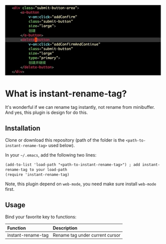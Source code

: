 <img src="./screenshot/instant-rename-tag.gif">

# What is instant-rename-tag?
It's wonderful if we can rename tag instantly, not rename from minibuffer.
And yes, this plugin is design for do this.

## Installation
Clone or download this repository (path of the folder is the `<path-to-instant-rename-tag>` used below).

In your `~/.emacs`, add the following two lines:
```Elisp
(add-to-list 'load-path "<path-to-instant-rename-tag>") ; add instant-rename-tag to your load-path
(require 'instant-rename-tag)
```

Note, this plugin depend on ```web-mode```, you need make sure install ```web-mode``` first.

## Usage
Bind your favorite key to functions:

| Function           | Description                     |
| :--------          | :----                           |
| instant-rename-tag | Rename tag under current cursor |

